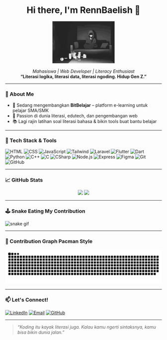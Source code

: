 <h1 align="center">Hi there, I'm RennBaelish 👋</h1>

<p align="center">
  <img src="img/fav.gif" width="200" alt="My cool GIF" />
</p>

<p align="center">
  <em>Mahasiswa | Web Developer | Literacy Enthusiast</em><br>
  <b>“Literasi logika, literasi data, literasi ngoding. Hidup Gen Z.”</b>
</p>

---

### 📍 About Me
- 🚀 Sedang mengembangkan **BitBelajar** – platform e-learning untuk pelajar SMA/SMK
- 🎯 Passion di dunia literasi, edutech, dan pengembangan web
- 📚 Lagi rajin latihan soal literasi bahasa & bikin tools buat bantu belajar

---

### 💼 Tech Stack & Tools

![HTML](https://img.shields.io/badge/-HTML5-E34F26?logo=html5&logoColor=white&style=flat)
![CSS](https://img.shields.io/badge/-CSS3-1572B6?logo=css3&logoColor=white&style=flat)
![JavaScript](https://img.shields.io/badge/-JavaScript-F7DF1E?logo=javascript&logoColor=black&style=flat)
![Tailwind](https://img.shields.io/badge/-Tailwind_CSS-38B2AC?logo=tailwind-css&logoColor=white&style=flat)
![Laravel](https://img.shields.io/badge/-Laravel-FF2D20?logo=laravel&logoColor=white&style=flat)
![Flutter](https://img.shields.io/badge/-Flutter-02569B?logo=flutter&logoColor=white&style=flat)
![Dart](https://img.shields.io/badge/-Dart-0175C2?logo=dart&logoColor=white&style=flat)
![Python](https://img.shields.io/badge/-Python-3776AB?logo=python&logoColor=white&style=flat)
![C++](https://img.shields.io/badge/-C++-00599C?logo=c%2B%2B&logoColor=white&style=flat)
![C](https://img.shields.io/badge/-C-00599C?logo=c&logoColor=white&style=flat)
![CSharp](https://img.shields.io/badge/-C%23-239120?logo=c-sharp&logoColor=white&style=flat)
![Node.js](https://img.shields.io/badge/-Node.js-339933?logo=node.js&logoColor=white&style=flat)
![Express](https://img.shields.io/badge/-Express-000000?logo=express&logoColor=white&style=flat)
![Figma](https://img.shields.io/badge/-Figma-F24E1E?logo=figma&logoColor=white&style=flat)
![Git](https://img.shields.io/badge/-Git-F05032?logo=git&logoColor=white&style=flat)
![GitHub](https://img.shields.io/badge/-GitHub-181717?logo=github&logoColor=white&style=flat)

---

### 📈 GitHub Stats

<p align="center">
  <img width="48%" src="https://github-readme-stats.vercel.app/api?username=RenBaelish&show_icons=true&theme=tokyonight&hide=prs"/>
  <img width="48%" src="https://github-readme-stats.vercel.app/api/top-langs/?username=RenBaelish&layout=compact&theme=tokyonight"/>
</p>

---

### 🕹️ Snake Eating My Contribution

![snake gif](https://github.com/RenBaelish/RenBaelish/blob/output/github-contribution-grid-snake.svg)

---

### 👾 Contribution Graph Pacman Style

![Pacman](https://github.com/platane/snk/raw/output/github-contribution-grid-snake.svg)

---

### 📫 Let's Connect!

[![LinkedIn](https://img.shields.io/badge/-LinkedIn-0077B5?logo=linkedin&logoColor=white&style=flat)](https://linkedin.com/in/rennbaelish)
[![Email](https://img.shields.io/badge/-Email-EA4335?logo=gmail&logoColor=white&style=flat)](mailto:rennbaelish@email.com)
[![GitHub](https://img.shields.io/badge/-GitHub-181717?logo=github&logoColor=white&style=flat)](https://github.com/RenBaelish)

---

> _“Koding itu kayak literasi juga. Kalau kamu ngerti sintaksnya, kamu bisa bikin dunia jalan.”_
